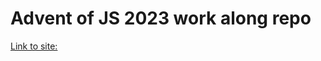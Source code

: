 # Advent of JS 2023 work along repo
[Link to site:](https://store.selfteach.me/view/courses/advent-of-javascript-2022)